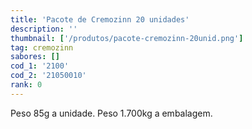 ```yaml
---
title: 'Pacote de Cremozinn 20 unidades'
description: ''
thumbnail: ['/produtos/pacote-cremozinn-20unid.png']
tag: cremozinn
sabores: []
cod_1: '2100'
cod_2: '21050010'
rank: 0
---
```

Peso 85g a unidade.
Peso 1.700kg a embalagem.